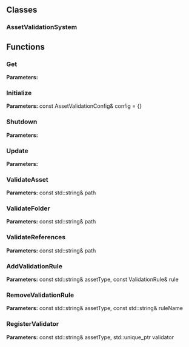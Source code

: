 
## Classes

### AssetValidationSystem




## Functions

### Get



**Parameters:** 

### Initialize



**Parameters:** const AssetValidationConfig& config = {}

### Shutdown



**Parameters:** 

### Update



**Parameters:** 

### ValidateAsset



**Parameters:** const std::string& path

### ValidateFolder



**Parameters:** const std::string& path

### ValidateReferences



**Parameters:** const std::string& path

### AddValidationRule



**Parameters:** const std::string& assetType, 
                          const ValidationRule& rule

### RemoveValidationRule



**Parameters:** const std::string& assetType, 
                            const std::string& ruleName

### RegisterValidator



**Parameters:** const std::string& assetType, 
                         std::unique_ptr<IAssetValidator> validator
